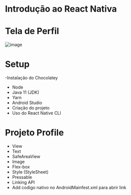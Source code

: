 # Introdução ao React Nativa
# Tela de Perfil
![image](https://user-images.githubusercontent.com/38577266/174204505-a4448d35-4d32-4c2a-8ac3-a47670c565fd.png)

# Setup
 -Instalação do Chocolatey
 - Node
 - Java 11 (JDK)
 - Yarn
 - Android Studio
- Criação do projeto
 - Uso do React Native CLI
# Projeto Profile
 - View
 - Text
 - SafeAreaView
 - Image
 - Flex-box
 - Style (StyleSheet)
 - Pressable
 - Linking API
 - Add codigo nativo no AndroidMainfest.xml para abrir link
